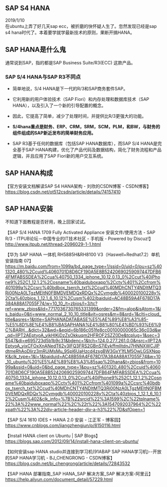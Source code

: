 ## SAP S4 HANA
2019/1/10  
  在ubuntu上弄了好几天sap ecc，被折磨的快怀疑人生了。忽然发现已经是sap s4 hana时代了。本着要学就学最新技术的原则，果断开搞HANA。  

## SAP HANA是什么鬼
通常说到SAP，指的都是SAP Business Suite/R3(ECC) 这款产品。  

### SAP S/4 HANA与SAP R3不同点

  - 简单地说，S/4 HANA是下一代的R/3和SAP商务套件SAP。  
  - 它利用新的用户体验技术（SAP Fiori）和内存处理和数据库技术（SAP HANA），以及引入了一个新的引导配置的概念。  
  - 因此，它提高了简单，减少了处理时间，并提供比R/3更强大的功能。
  - **S/4hana重点是财务、ERP、CRM，SRM，SCM，PLM，和BW，与财务的组件组成的SAP新近发布的简单财务应用。**  

  - SAP R3基于任何的数据库（包括SAP HANA数据库），而SAP S/4 HANA是完全基于SAP HANA构建，优化了产品代码及数据结构，简化了财务流程和产品逻辑，并且应用了SAP Fiori新的用户交互系统。  
   
## SAP HANA构成
【官方安装文档解读SAP S4 HANA架构 - 刘欣的CSDN博客 - CSDN博客】https://blog.csdn.net/ot512csdn/article/details/74157410

## SAP HANA安装
不知道下面教程是否好用，晚上回家试试。  

【SAP S/4 HANA 1709 Fully Activated Appliance 安装文件/使用方法 - SAP R/3 - ITPUB论坛－中国专业的IT技术社区 - 手机版 - Powered by Discuz!】http://www.itpub.net/thread-2096029-1-1.html

【华为 SAP HANA 一体机 RH5885H&RH8100 V3（Haswell+Redhat7.2）单机安装指南 07】https://m.baidu.com/from=1099a/bd_page_type=1/ssid=0/uid=0/pu=sz%401320_480%2Ccuid%4060701D8D6CF190A5E8B52420690259097447DFB64FMFABSSDEA%2Ccua%40750_1334_iphone_10.12.0.13_0%2Ccut%40iPhone9%252C1_12.1.2%2Cosname%40baiduboxapp%2Cctv%401%2Ccfrom%401099a%2Ccsrc%40bdbox_tserch_txt%2Ccud%40MDhCNTY4NDItMTQ3Ri00NzA0LTgzMEItN0FBMDVEMDQxRDQx%2Cvmgdb%400020100228y%2Cta%40zbios_1_12.1_6_10.12%2Cusm%402/baiduid=AC48B59A4F678D17A384A88A17055F74/w=10_10_/t=zbios/l=3/tc?ref=www_zbios&lid=7717036730765331399&order=2&fm=alop&isAtom=1&is_baidu=0&tj=www_normal_2_10_10_title&vit=osres&m=8&srd=1&cltj=cloud_title&asres=1&title=SAPHANADATABASE%E5%AE%89%E8%A3%85-%E5%8D%8E%E4%B8%BASAPHANA%E4%B8%80%E4%BD%93%E6%9C%BARH...&dict=32&wd=&eqid=6b186c051fe8cc00100000065c36c03d&w_qd=IlPT2AEptyoA_yikHlKjDzZsOkkuqm2HFROF2SZZ0De&tcplug=1&sec=35547&di=e695723d5b1b9c31&bdenc=1&tch=124.0.277.261.0.0&nsrc=IlPT2AEptyoA_yixCFOxXnANedT62v3IFQ3FRS2GBnS7iEykffmlItdnJ7HNNXWCJlPdtmeRhAoDljrz3mRUjMsMu_9Spl6UaHzcd4zsgBW3GxY1fLM5OwLGSXNqpK&clk_type=1&l=1&baiduid=AC48B59A4F678D17A384A88A17055F74&w=10_10_ubuntu%20%E5%AE%89%E8%A3%85sap%20hana&t=zbios&from=1099a&ssid=0&uid=0&bd_page_type=1&pu=sz%401320_480%2Ccuid%4060701D8D6CF190A5E8B52420690259097447DFB64FMFABSSDEA%2Ccua%40750_1334_iphone_10.12.0.13_0%2Ccut%40iPhone9%252C1_12.1.2%2Cosname%40baiduboxapp%2Cctv%401%2Ccfrom%401099a%2Ccsrc%40bdbox_tserch_txt%2Ccud%40MDhCNTY4NDItMTQ3Ri00NzA0LTgzMEItN0FBMDVEMDQxRDQx%2Cvmgdb%400020100228y%2Cta%40zbios_1_12.1_6_10.12%2Cusm%402&clk_info=%7B%22srcid%22%3A1599%2C%22tplname%22%3A%22www_normal%22%2C%22t%22%3A1547092037964%2C%22xpath%22%3A%22div-article-header-div-a-h3%22%7D&sfOpen=1

【SAP S/4 1610 IDES + HANA 2.0 安装 - 江正军 - 博客园】https://www.cnblogs.com/jiangzhengjun/p/8150116.html

【Install HANA client on Ubuntu | SAP Blogs】https://blogs.sap.com/2012/09/14/install-hana-client-on-ubuntu/

【如何安装sap HANA studio并连接到学习机(91ABAP SAP HANA学习机)--开放的SAP HANA学习机 - BJ_CHENGRONG - CSDN博客】https://blog.csdn.net/bj_chengrong/article/details/72843532

【SAP HANA 部署指南_SAP HANA_SAP 解决方案_SAP 解决方案-阿里云】https://help.aliyun.com/document_detail/57229.html